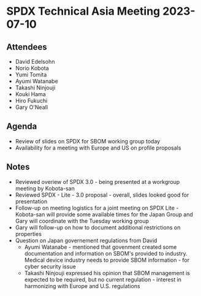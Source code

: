 # SPDX Technical Asia Meeting 2023-07-10

## Attendees
* David Edelsohn
* Norio Kobota
* Yumi Tomita
* Ayumi Watanabe
* Takashi Ninjouji
* Kouki Hama
* Hiro Fukuchi
* Gary O'Neall

## Agenda
- Review of slides on SPDX for SBOM working group today
- Availability for a meeting with Europe and US on profile proposals

## Notes
* Reviewed overiew of SPDX 3.0 - being presented at a workgroup meeting by Kobota-san
* Reviewed SPDX - Lite - 3.0 proposal - overall, slides looked good for presentation
* Follow-up on meeting logistics for a joint meeting on SPDX Lite - Kobota-san will provide some available times for the Japan Group and Gary will coordinate with the Tuesday working group
* Gary will follow-up on how to document additional restrictions on properties
* Question on Japan governement regulations from David
  * Ayumi Watanabe - mentioned that govenment created some documentation and information on SBOM's provided to industry.  Medical device industry needs to provide SBOM information - for cyber security issue
  * Takashi Ninjouji expressed his opinion that SBOM management is expected to be required, but no current regulation - interest in harmonizing with Europe and U.S. regulations
